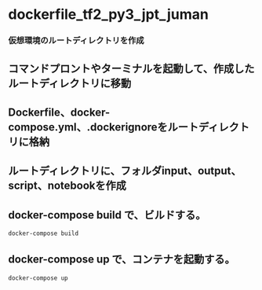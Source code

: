 # dockerfile_tf2_py3_jpt_juman

### 仮想環境のルートディレクトリを作成

## コマンドプロントやターミナルを起動して、作成したルートディレクトリに移動

## Dockerfile、docker-compose.yml、.dockerignoreをルートディレクトリに格納

## ルートディレクトリに、フォルダinput、output、script、notebookを作成

## docker-compose build で、ビルドする。

```ruby:
docker-compose build
```

## docker-compose up で、コンテナを起動する。

```ruby:
docker-compose up
```
